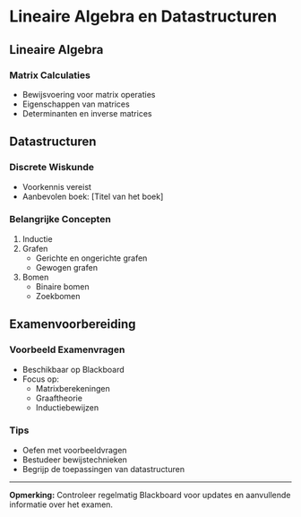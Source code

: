 # Lineaire Algebra en Datastructuren

## Lineaire Algebra

### Matrix Calculaties

- Bewijsvoering voor matrix operaties
- Eigenschappen van matrices
- Determinanten en inverse matrices

## Datastructuren

### Discrete Wiskunde

- Voorkennis vereist
- Aanbevolen boek: [Titel van het boek]

### Belangrijke Concepten

1. Inductie
2. Grafen
   - Gerichte en ongerichte grafen
   - Gewogen grafen
3. Bomen
   - Binaire bomen
   - Zoekbomen

## Examenvoorbereiding

### Voorbeeld Examenvragen

- Beschikbaar op Blackboard
- Focus op:
  - Matrixberekeningen
  - Graaftheorie
  - Inductiebewijzen

### Tips

- Oefen met voorbeeldvragen
- Bestudeer bewijstechnieken
- Begrijp de toepassingen van datastructuren

---

**Opmerking:** Controleer regelmatig Blackboard voor updates en aanvullende informatie over het examen.
